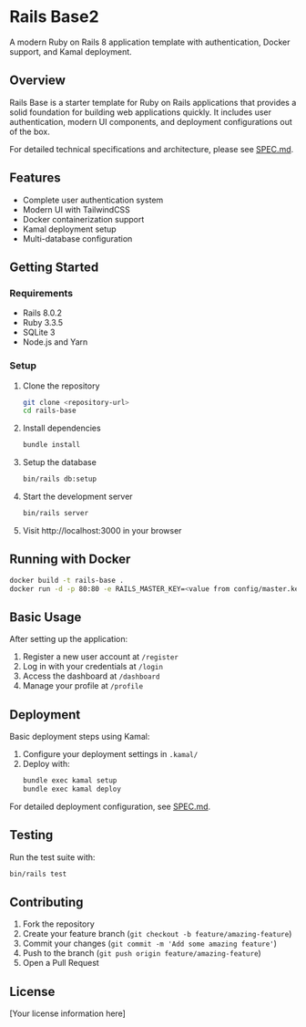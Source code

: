 # Rails Base2

A modern Ruby on Rails 8 application template with authentication, Docker support, and Kamal deployment.

## Overview

Rails Base is a starter template for Ruby on Rails applications that provides a solid foundation for building web applications quickly. It includes user authentication, modern UI components, and deployment configurations out of the box.

For detailed technical specifications and architecture, please see [SPEC.md](SPEC.md).

## Features

* Complete user authentication system
* Modern UI with TailwindCSS
* Docker containerization support
* Kamal deployment setup
* Multi-database configuration

## Getting Started

### Requirements

* Rails 8.0.2
* Ruby 3.3.5
* SQLite 3
* Node.js and Yarn

### Setup

1. Clone the repository
   ```bash
   git clone <repository-url>
   cd rails-base
   ```

2. Install dependencies
   ```bash
   bundle install
   ```

3. Setup the database
   ```bash
   bin/rails db:setup
   ```

4. Start the development server
   ```bash
   bin/rails server
   ```

5. Visit http://localhost:3000 in your browser

## Running with Docker

```bash
docker build -t rails-base .
docker run -d -p 80:80 -e RAILS_MASTER_KEY=<value from config/master.key> --name rails-base rails-base
```

## Basic Usage

After setting up the application:

1. Register a new user account at `/register`
2. Log in with your credentials at `/login`
3. Access the dashboard at `/dashboard`
4. Manage your profile at `/profile`

## Deployment

Basic deployment steps using Kamal:

1. Configure your deployment settings in `.kamal/`
2. Deploy with:
   ```bash
   bundle exec kamal setup
   bundle exec kamal deploy
   ```

For detailed deployment configuration, see [SPEC.md](SPEC.md).

## Testing

Run the test suite with:

```bash
bin/rails test
```

## Contributing

1. Fork the repository
2. Create your feature branch (`git checkout -b feature/amazing-feature`)
3. Commit your changes (`git commit -m 'Add some amazing feature'`)
4. Push to the branch (`git push origin feature/amazing-feature`)
5. Open a Pull Request

## License

[Your license information here]
